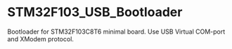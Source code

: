 # STM32F103_USB_Bootloader
Bootloader for STM32F103C8T6 minimal board. Use USB Virtual COM-port and XModem protocol.
